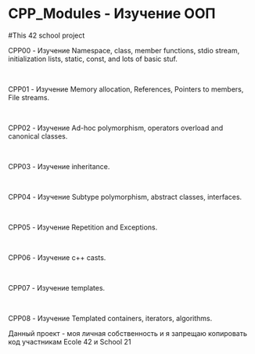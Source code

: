 # CPP_Modules - Изучение ООП
#This 42 school project

<p>CPP00 - Изучение Namespace, class, member functions, stdio stream, initialization lists, static, const, and lots of basic stuf.</p>
<br>
<p>CPP01 - Изучение Memory allocation, References, Pointers to members, File streams.</p>
<br>
<p>CPP02 - Изучение Ad-hoc polymorphism, operators overload and canonical classes.</p>
<br>
<p>CPP03 - Изучение inheritance.</p>
<br>
<p>CPP04 - Изучение Subtype polymorphism, abstract classes, interfaces.</p>
<br>
<p>CPP05 - Изучение Repetition and Exceptions.</p>
<br>
<p>CPP06 - Изучение c++ casts.</p>
<br>
<p>CPP07 - Изучение templates.</p>
<br>
<p>CPP08 - Изучение Templated containers, iterators, algorithms.</p>

<p>Данный проект - моя личная собственность и я запрещаю копировать код участникам Ecole 42 и School 21</p>
